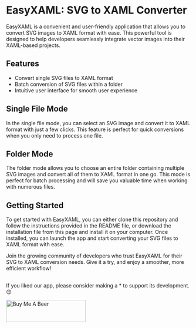 # EasyXAML: SVG to XAML Converter

EasyXAML is a convenient and user-friendly application that allows you to convert SVG images to XAML format with ease. This powerful tool is designed to help developers seamlessly integrate vector images into their XAML-based projects.

## Features

- Convert single SVG files to XAML format
- Batch conversion of SVG files within a folder
- Intuitive user interface for smooth user experience

## Single File Mode

In the single file mode, you can select an SVG image and convert it to XAML format with just a few clicks. This feature is perfect for quick conversions when you only need to process one file.

## Folder Mode

The folder mode allows you to choose an entire folder containing multiple SVG images and convert all of them to XAML format in one go. This mode is perfect for batch processing and will save you valuable time when working with numerous files.

## Getting Started

To get started with EasyXAML, you can either clone this repository and follow the instructions provided in the README file, or download the installation file from this page and install it on your computer. Once installed, you can launch the app and start converting your SVG files to XAML format with ease.

Join the growing community of developers who trust EasyXAML for their SVG to XAML conversion needs. Give it a try, and enjoy a smoother, more efficient workflow!

##
If you liked our app, please consider making a * to support its development. 😊

<a href="https://bmc.link/6fkccpyxt8y" target="_blank"><img src="https://cdn.buymeacoffee.com/buttons/v2/default-yellow.png" alt="Buy Me A Beer" style="height: 60px !important;width: 217px !important;" ></a>
